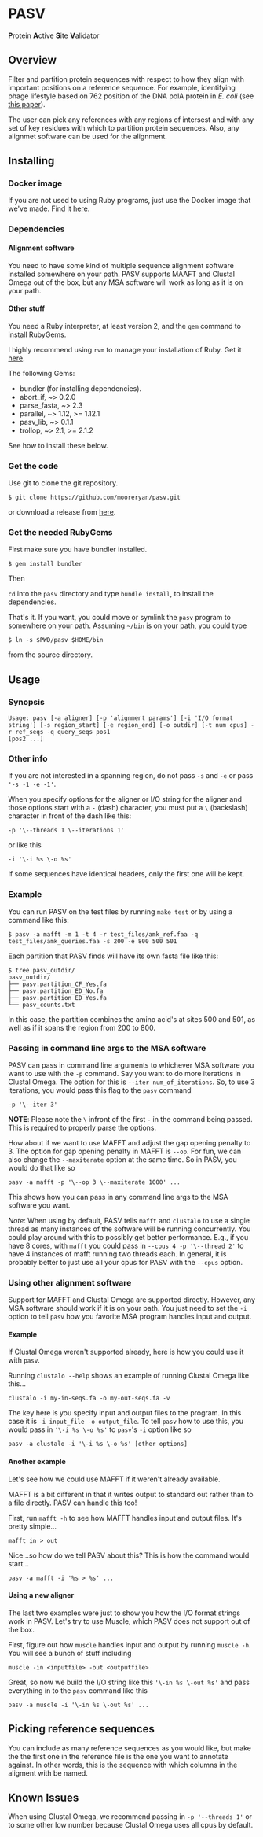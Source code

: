 # PASV

**P**rotein **A**ctive **S**ite **V**alidator

## Overview

Filter and partition protein sequences with respect to how they align with important positions on a reference sequence.  For example, identifying phage lifestyle based on 762 position of the DNA polA protein in *E. coli* (see [this paper](http://www.nature.com/ismej/journal/v8/n1/full/ismej2013124a.html)).

The user can pick any references with any regions of intersest and with any set of key residues with which to partition protein sequences. Also, any alignmet software can be used for the alignment.

## Installing

### Docker image

If you are not used to using Ruby programs, just use the Docker image that we've made.  Find it [here](TODO).

### Dependencies

#### Alignment software

You need to have some kind of multiple sequence alignment software installed somewhere on your path. PASV supports MAAFT and Clustal Omega out of the box, but any MSA software will work as long as it is on your path.

#### Other stuff

You need a Ruby interpreter, at least version 2, and the `gem` command to install RubyGems.

I highly recommend using `rvm` to manage your installation of Ruby.  Get it [here](https://rvm.io).

The following Gems:

- bundler (for installing dependencies).
- abort_if, ~> 0.2.0
- parse_fasta, ~> 2.3
- parallel, ~> 1.12, >= 1.12.1
- pasv_lib, ~> 0.1.1
- trollop, ~> 2.1, >= 2.1.2

See how to install these below.

### Get the code

Use git to clone the git repository.

```
$ git clone https://github.com/mooreryan/pasv.git
```

or download a release from [here](https://github.com/mooreryan/pasv/releases).

### Get the needed RubyGems

First make sure you have bundler installed.

```
$ gem install bundler
```

Then

`cd` into the `pasv` directory and type `bundle install`, to install the dependencies.

That's it.  If you want, you could move or symlink the `pasv` program to somewhere on your path.  Assuming `~/bin` is on your path, you could type

```
$ ln -s $PWD/pasv $HOME/bin
```

from the source directory.

## Usage

### Synopsis

```
Usage: pasv [-a aligner] [-p 'alignment params'] [-i 'I/O format string'] [-s region_start] [-e region_end] [-o outdir] [-t num cpus] -r ref_seqs -q query_seqs pos1
[pos2 ...]
```

### Other info

If you are not interested in a spanning region, do not pass `-s` and
`-e` or pass `'-s -1 -e -1'`.

When you specify options for the aligner or I/O string for the
aligner and those options start with a `-` (dash) character, you
must put a `\` (backslash) character in front of the dash like this:

```
-p '\--threads 1 \--iterations 1'
```

or like this

```
-i '\-i %s \-o %s'
```

If some sequences have identical headers, only the first one will be
kept.



### Example

You can run PASV on the test files by running `make test` or by using a command like this:

```
$ pasv -a mafft -m 1 -t 4 -r test_files/amk_ref.faa -q test_files/amk_queries.faa -s 200 -e 800 500 501
```

Each partition that PASV finds will have its own fasta file like this:

```
$ tree pasv_outdir/
pasv_outdir/
├── pasv.partition_CF_Yes.fa
├── pasv.partition_ED_No.fa
├── pasv.partition_ED_Yes.fa
└── pasv_counts.txt
```

In this case, the partition combines the amino acid's at sites 500 and 501, as well as if it spans the region from 200 to 800.

### Passing in command line args to the MSA software

PASV can pass in command line arguments to whichever MSA software you want to use with the `-p` command. Say you want to do more iterations in Clustal Omega. The option for this is `--iter num_of_iterations`. So, to use 3 iterations, you would pass this flag to the `pasv` command

```
-p '\--iter 3'
```

**NOTE**: Please note the `\` infront of the first `-` in the command being passed.  This is required to properly parse the options.

How about if we want to use MAFFT and adjust the gap opening penalty to 3. The option for gap opening penalty in MAFFT is `--op`. For fun, we can also change the `--maxiterate` option at the same time. So in PASV, you would do that like so

```
pasv -a mafft -p '\--op 3 \--maxiterate 1000' ...
```

This shows how you can pass in any command line args to the MSA software you want.

*Note*: When using by default, PASV tells `mafft` and `clustalo` to use a single thread as many instances of the software will be running concurrently.  You could play around with this to possibly get better performance.  E.g., if you have 8 cores, with `mafft` you could pass in `--cpus 4 -p '\--thread 2'` to have 4 instances of mafft running two threads each.  In general, it is probably better to just use all your cpus for PASV with the `--cpus` option.

### Using other alignment software

Support for MAFFT and Clustal Omega are supported directly. However, any MSA software should work if it is on your path. You just need to set the `-i` option to tell `pasv` how you favorite MSA program handles input and output.

#### Example

If Clustal Omega weren't supported already, here is how you could use it with `pasv`.

Running `clustalo --help` shows an example of running Clustal Omega like this...

```
clustalo -i my-in-seqs.fa -o my-out-seqs.fa -v
```

The key here is you specify input and output files to the program. In this case it is `-i input_file -o output_file`. To tell `pasv` how to use this, you would pass in `'\-i %s \-o %s'` to `pasv`'s `-i` option like so

```
pasv -a clustalo -i '\-i %s \-o %s' [other options]
```

#### Another example

Let's see how we could use MAFFT if it weren't already available.

MAFFT is a bit different in that it writes output to standard out rather than to a file directly. PASV can handle this too!

First, run `mafft -h` to see how MAFFT handles input and output files. It's pretty simple...

```
mafft in > out
```

Nice...so how do we tell PASV about this? This is how the command would start...

```
pasv -a mafft -i '%s > %s' ...
```

#### Using a new aligner

The last two examples were just to show you how the I/O format strings work in PASV. Let's try to use Muscle, which PASV does not support out of the box.

First, figure out how `muscle` handles input and output by running `muscle -h`. You will see a bunch of stuff including

```
muscle -in <inputfile> -out <outputfile>
```

Great, so now we build the I/O string like this `'\-in %s \-out %s'` and pass everything in to the `pasv` command like this

```
pasv -a muscle -i '\-in %s \-out %s' ...
```

## Picking reference sequences

You can include as many reference sequences as you would like, but make the the first one in the reference file is the one you want to annotate against. In other words, this is the sequence with which columns in the aligment with be named.

## Known Issues

When using Clustal Omega, we recommend passing in `-p '--threads 1'` or to some other low number because Clustal Omega uses all cpus by default.
